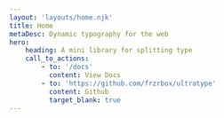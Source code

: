 ```yaml
---
layout: 'layouts/home.njk'
title: Home
metaDesc: Dynamic typography for the web
hero:
    heading: A mini library for splitting type
    call_to_actions:
        - to: '/docs'
          content: View Docs
        - to: 'https://github.com/frzrbox/ultratype'
          content: Github
          target_blank: true
---
```

